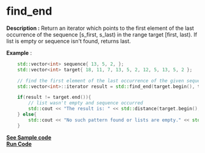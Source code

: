 # find_end

**Description :**  Return an iterator which points to the first element of the last occurrence of the sequence [s_first, s_last) in the range target [first, last). If list is empty or sequence isn't found, returns last.
  
**Example** :

```cpp
	std::vector<int> sequence{ 13, 5, 2, };
	std::vector<int> target{ 18, 11, 7, 13, 5, 2, 12, 5, 13, 5, 2 };

	// find the first element of the last occurrence of the given sequence
	std::vector<int>::iterator result = std::find_end(target.begin(), target.end(), sequence.begin(), sequence.end());

	if(result != target.end()){
		// list wasn't empty and sequence occurred
		std::cout << "The result is: " << std::distance(target.begin(), result) << "." << std::endl;
	} else{
		std::cout << "No such pattern found or lists are empty." << std::endl;
	}
```
**[See Sample code](snippets/vector/find_end.cpp)**<br>
**[Run Code](https://rextester.com/UYNGGS38128)**

